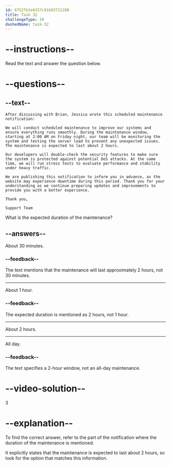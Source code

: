```yaml
---
id: 6752fb3e6257c91b93721288
title: Task 32
challengeType: 19
dashedName: task-32
---
```


<!-- READING -->

# --instructions--

Read the text and answer the question below.

# --questions--

## --text--

`After discussing with Brian, Jessica wrote this scheduled maintenance notification:`

`We will conduct scheduled maintenance to improve our systems and ensure everything runs smoothly. During the maintenance window, starting at 2:00 AM on Friday night, our team will be monitoring the system and testing the server load to prevent any unexpected issues. The maintenance is expected to last about 2 hours.`

`Our developers will double-check the security features to make sure the system is protected against potential DoS attacks. At the same time, we will run stress tests to evaluate performance and stability under heavy traffic.`

`We are publishing this notification to inform you in advance, as the website may experience downtime during this period. Thank you for your understanding as we continue preparing updates and improvements to provide you with a better experience.`

`Thank you,`

`Support Team`

What is the expected duration of the maintenance?

## --answers--

About 30 minutes.

### --feedback--

The text mentions that the maintenance will last approximately 2 hours, not 30 minutes.

---

About 1 hour.

### --feedback--

The expected duration is mentioned as 2 hours, not 1 hour.

---

About 2 hours.

---

All day.

### --feedback--

The text specifies a 2-hour window, not an all-day maintenance.

# --video-solution--

3

# --explanation--

To find the correct answer, refer to the part of the notification where the duration of the maintenance is mentioned.

It explicitly states that the maintenance is expected to last about 2 hours, so look for the option that matches this information.
